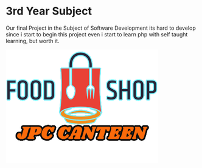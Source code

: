 # 3rd Year Subject

Our final Project in the Subject of Software Development
its hard to develop since i start to begin this project even i start to learn php with self taught learning, but worth it.

<img src="images/Canteen-image.png">
